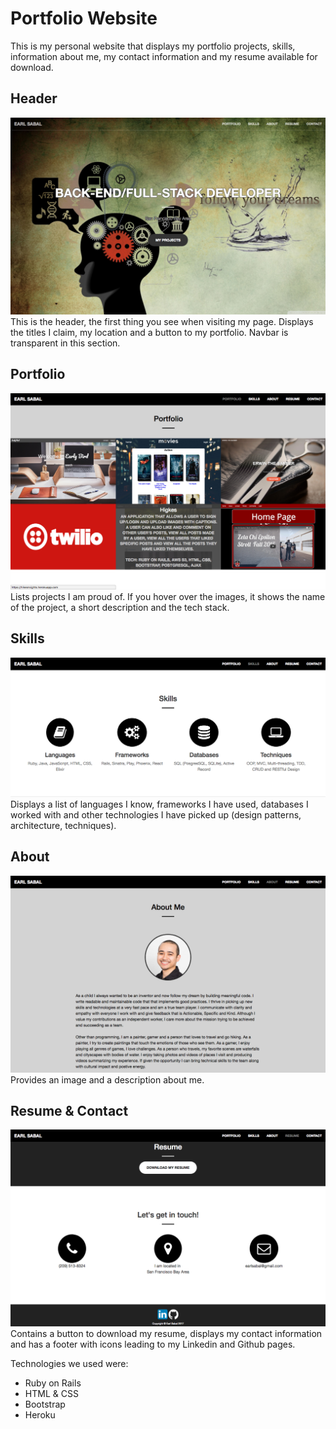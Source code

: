 # Portfolio Website

This is my personal website that displays my portfolio projects, skills, information about me, my contact information and my resume available for download.

## Header
![](screenshots/header.png?raw=true)
This is the header, the first thing you see when visiting my page.  Displays the titles I claim, my location and a button to my portfolio. Navbar is transparent in this section.

## Portfolio
![](screenshots/portfolio.png?raw=true)
Lists projects I am proud of.  If you hover over the images, it shows the name of the project, a short description and the tech stack.

## Skills
![](screenshots/skills.png?raw=true)
Displays a list of languages I know, frameworks I have used, databases I worked with and other technologies I have picked up (design patterns, architecture, techniques).

## About
![](screenshots/about.png?raw=true)
Provides an image and a description about me.

## Resume & Contact
![](screenshots/contact.png?raw=true)
Contains a button to download my resume, displays my contact information and has a footer with icons leading to my Linkedin and Github pages.

Technologies we used were: 
- Ruby on Rails
- HTML & CSS
- Bootstrap
- Heroku
